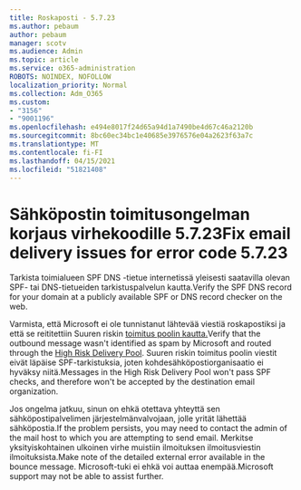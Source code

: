 ```yaml
---
title: Roskaposti - 5.7.23
ms.author: pebaum
author: pebaum
manager: scotv
ms.audience: Admin
ms.topic: article
ms.service: o365-administration
ROBOTS: NOINDEX, NOFOLLOW
localization_priority: Normal
ms.collection: Adm_O365
ms.custom:
- "3156"
- "9001196"
ms.openlocfilehash: e494e8017f24d65a94d1a7490be4d67c46a2120b
ms.sourcegitcommit: 8bc60ec34bc1e40685e3976576e04a2623f63a7c
ms.translationtype: MT
ms.contentlocale: fi-FI
ms.lasthandoff: 04/15/2021
ms.locfileid: "51821408"
---
```

# <a name="fix-email-delivery-issues-for-error-code-5723"></a><span data-ttu-id="fa2d2-102">Sähköpostin toimitusongelman korjaus virhekoodille 5.7.23</span><span class="sxs-lookup"><span data-stu-id="fa2d2-102">Fix email delivery issues for error code 5.7.23</span></span>

<span data-ttu-id="fa2d2-103">Tarkista toimialueen SPF DNS -tietue internetissä yleisesti saatavilla olevan SPF- tai DNS-tietueiden tarkistuspalvelun kautta.</span><span class="sxs-lookup"><span data-stu-id="fa2d2-103">Verify the SPF DNS record for your domain at a publicly available SPF or DNS record checker on the web.</span></span>

<span data-ttu-id="fa2d2-104">Varmista, että Microsoft ei ole tunnistanut lähtevää viestiä roskapostiksi ja että se reititettiin Suuren riskin [toimitus poolin kautta.](https://docs.microsoft.com/microsoft-365/security/office-365-security/high-risk-delivery-pool-for-outbound-messages)</span><span class="sxs-lookup"><span data-stu-id="fa2d2-104">Verify that the outbound message wasn't identified as spam by Microsoft and routed through the [High Risk Delivery Pool](https://docs.microsoft.com/microsoft-365/security/office-365-security/high-risk-delivery-pool-for-outbound-messages).</span></span> <span data-ttu-id="fa2d2-105">Suuren riskin toimitus poolin viestit eivät läpäise SPF-tarkistuksia, joten kohdesähköpostiorganisaatio ei hyväksy niitä.</span><span class="sxs-lookup"><span data-stu-id="fa2d2-105">Messages in the High Risk Delivery Pool won't pass SPF checks, and therefore won't be accepted by the destination email organization.</span></span>

<span data-ttu-id="fa2d2-106">Jos ongelma jatkuu, sinun on ehkä otettava yhteyttä sen sähköpostipalvelimen järjestelmänvalvojaan, jolle yrität lähettää sähköpostia.</span><span class="sxs-lookup"><span data-stu-id="fa2d2-106">If the problem persists, you may need to contact the admin of the mail host to which you are attempting to send email.</span></span> <span data-ttu-id="fa2d2-107">Merkitse yksityiskohtainen ulkoinen virhe muistiin ilmoituksen ilmoitusviestin ilmoituksista.</span><span class="sxs-lookup"><span data-stu-id="fa2d2-107">Make note of the detailed external error available in the bounce message.</span></span> <span data-ttu-id="fa2d2-108">Microsoft-tuki ei ehkä voi auttaa enempää.</span><span class="sxs-lookup"><span data-stu-id="fa2d2-108">Microsoft support may not be able to assist further.</span></span>
